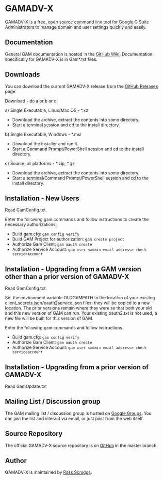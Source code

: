 GAMADV-X
========
GAMADV-X is a free, open source command line tool for Google G Suite Administrators to manage domain and user settings quickly and easily.

Documentation
-------------
General GAM documentation is hosted in the [GitHub Wiki]. Documentation specifically for GAMADV-X is in Gam*.txt files.

Downloads
---------
You can download the current GAMADV-X release from the [GitHub Releases] page.

Download - do a or b or c

a) Single Executable, Linux/Mac OS - *.xz
- Download the archive, extract the contents into some directory.
- Start a terminal session and cd to the install directory.

b) Single Executable, Windows - *.msi
- Download the installer and run it.
- Start a Command Prompt/PowerShell session and cd to the install directory.

c) Source, all platforms - *.zip, *.gz
- Download the archive, extract the contents into some directory.
- Start a terminal/Command Prompt/PowerShell session and cd to the install directory.

Installation - New Users
------------------------
Read GamConfig.txt.

Enter the following gam commands and follow instructions to create the necessary authorizations.
- Build gam.cfg: ```gam config verify```
- Build GAM Project for authorization: ```gam create project```
- Authorize Gam Client: ```gam oauth create```
- Authorize Service Account: ```gam user <admin email address> check serviceaccount```

Installation - Upgrading from a GAM version other than a prior version of GAMADV-X
----------------------------------------------------------------------------------
Read GamConfig.txt.

Set the environment variable OLDGAMPATH to the location of your existing client_secrets.json/oauth2service.json files;
they will be copied to a new location. The prior versions remain where they were so that both your old and this new
version of GAM can run. Your existing oauth2.txt is not used, a new file will be built for this version of GAM.

Enter the following gam commands and follow instructions.
- Build gam.cfg: ```gam config verify```
- Authorize Gam Client: ```gam oauth create```
- Authorize Service Account: ```gam user <admin email address> check serviceaccount```

Installation - Upgrading from a prior version of GAMADV-X
---------------------------------------------------------
Read GamUpdate.txt

Mailing List / Discussion group
-------------------------------
The GAM mailing list / discussion group is hosted on [Google Groups].  You can join the list and interact via email, or just post from the web itself.

Source Repository
-----------------
The official GAMADV-X source repository is on [GitHub] in the master branch.

Author
------
GAMADV-X is maintained by <a href="mailto:ross.scroggs@gmail.com">Ross Scroggs</a>.

[GitHub Releases]: https://github.com/taers232c/GAMADV-X/releases
[GitHub]: https://github.com/taers232c/GAMADV-X/tree/master
[GitHub Wiki]: https://github.com/jay0lee/GAM/wiki/
[Google Groups]: http://groups.google.com/group/google-apps-manager
